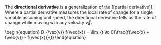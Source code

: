 The **directional derivative** is a generalization of the [[partial derivative]]. Where a partial derivative measures the local rate of change for a single variable assuming unit speed, the directional derivative tells us the rate of change while moving with any velocity $\vec{v}$.

\begin{equation}
D_{\vec{v}} f(\vec{x}) = \lim_{t \to 0}\frac{f(\vec{x} + t\vec{v}) - f(\vec{x})}{t}
\end{equation}
